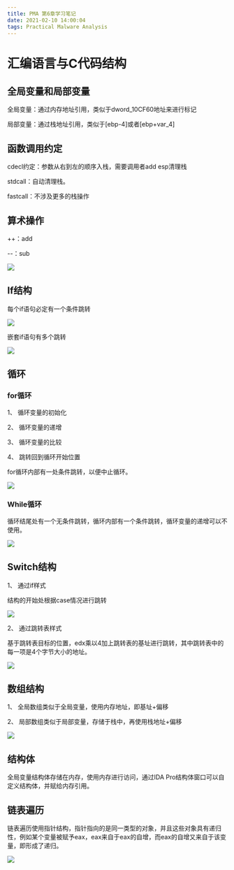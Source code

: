```yaml
---
title: PMA 第6章学习笔记
date: 2021-02-10 14:00:04
tags: Practical Malware Analysis
---
```


# 汇编语言与C代码结构

 

## 全局变量和局部变量

全局变量：通过内存地址引用，类似于dword_10CF60地址来进行标记

局部变量：通过栈地址引用，类似于[ebp-4]或者[ebp+var_4]

## 函数调用约定

cdecl约定：参数从右到左的顺序入栈，需要调用者add esp清理栈

stdcall：自动清理栈。

fastcall：不涉及更多的栈操作

## 算术操作

++：add

--：sub

![](C:\Users\zengf\AppData\Roaming\Typora\typora-user-images\image-20210310140224428.png)

## If结构

每个if语句必定有一个条件跳转

 ![](C:\Users\zengf\AppData\Roaming\Typora\typora-user-images\image-20210310140245890.png)

嵌套if语句有多个跳转

 ![](C:\Users\zengf\AppData\Roaming\Typora\typora-user-images\image-20210310140539397.png)

## 循环

### for循环

1、 循环变量的初始化

2、 循环变量的递增

3、 循环变量的比较

4、 跳转回到循环开始位置

for循环内部有一处条件跳转，以便中止循环。

![](C:\Users\zengf\AppData\Roaming\Typora\typora-user-images\image-20210310140939035.png)

### While循环

循环结尾处有一个无条件跳转，循环内部有一个条件跳转，循环变量的递增可以不使用。

 ![](C:\Users\zengf\AppData\Roaming\Typora\typora-user-images\image-20210310141106667.png)

## Switch结构

1、 通过if样式

结构的开始处根据case情况进行跳转

 ![](C:\Users\zengf\AppData\Roaming\Typora\typora-user-images\image-20210310141259052.png) 

2、 通过跳转表样式

基于跳转表目标的位置，edx乘以4加上跳转表的基址进行跳转，其中跳转表中的每一项是4个字节大小的地址。

 ![](C:\Users\zengf\AppData\Roaming\Typora\typora-user-images\image-20210310141516435.png)

## 数组结构

1、 全局数组类似于全局变量，使用内存地址，即基址+偏移

2、 局部数组类似于局部变量，存储于栈中，再使用栈地址+偏移

 ![](C:\Users\zengf\AppData\Roaming\Typora\typora-user-images\image-20210310141729579.png)

 

## 结构体

全局变量结构体存储在内存，使用内存进行访问，通过IDA Pro结构体窗口可以自定义结构体，并赋给内存引用。

## 链表遍历

链表遍历使用指针结构，指针指向的是同一类型的对象，并且这些对象具有递归性，例如某个变量被赋予eax，eax来自于eax的自增，而eax的自增又来自于该变量，即形成了递归。

 ![](C:\Users\zengf\AppData\Roaming\Typora\typora-user-images\image-20210310141854178.png)

 